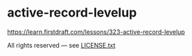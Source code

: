 # active-record-levelup

https://learn.firstdraft.com/lessons/323-active-record-levelup

All rights reserved — see [LICENSE.txt](LICENSE.txt)
